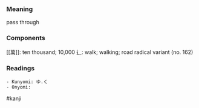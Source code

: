 ### Meaning

pass through

### Components

[[萬]]: ten thousand; 10,000 辶: walk; walking; road radical variant (no. 162)

### Readings

```
- Kunyomi: ゆ.く
- Onyomi: 
```

#kanji
